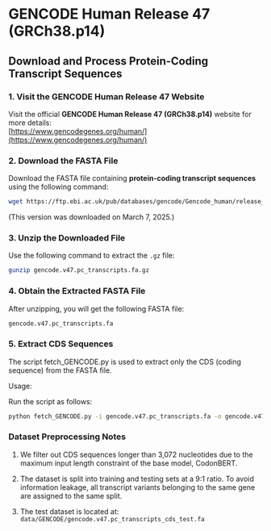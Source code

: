 # GENCODE Human Release 47 (GRCh38.p14)  

## Download and Process Protein-Coding Transcript Sequences  

### 1. Visit the GENCODE Human Release 47 Website  
Visit the official **GENCODE Human Release 47 (GRCh38.p14)** website for more details:  
[https://www.gencodegenes.org/human/](https://www.gencodegenes.org/human/)  

### 2. Download the FASTA File  
Download the FASTA file containing **protein-coding transcript sequences** using the following command:  
```bash
wget https://ftp.ebi.ac.uk/pub/databases/gencode/Gencode_human/release_47/gencode.v47.pc_transcripts.fa.gz
```
(This version was downloaded on March 7, 2025.)

### 3. Unzip the Downloaded File  
Use the following command to extract the `.gz` file:  

```bash
gunzip gencode.v47.pc_transcripts.fa.gz
```

### 4. Obtain the Extracted FASTA File

After unzipping, you will get the following FASTA file:
```bash
gencode.v47.pc_transcripts.fa
```

### 5. Extract CDS Sequences

The script fetch_GENCODE.py is used to extract only the CDS (coding sequence) from the FASTA file.

Usage:

Run the script as follows:
```bash
python fetch_GENCODE.py -i gencode.v47.pc_transcripts.fa -o gencode.v47.pc_transcripts_cds.fa
```

### Dataset Preprocessing Notes

1. We filter out CDS sequences longer than 3,072 nucleotides due to the maximum input length constraint of the base model, CodonBERT.

2. The dataset is split into training and testing sets at a 9:1 ratio. To avoid information leakage, all transcript variants belonging to the same gene are assigned to the same split.

3. The test dataset is located at: `data/GENCODE/gencode.v47.pc_transcripts_cds_test.fa`